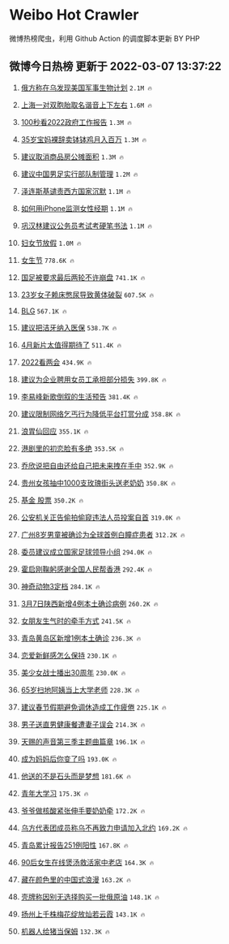 # Weibo Hot Crawler 



微博热榜爬虫，利用 Github Action 的调度脚本更新 BY PHP 


## 微博今日热榜 更新于 2022-03-07 13:37:22 
1. [俄方称在乌发现美国军事生物计划](https://s.weibo.com/weibo?q=%23%E4%BF%84%E6%96%B9%E7%A7%B0%E5%9C%A8%E4%B9%8C%E5%8F%91%E7%8E%B0%E7%BE%8E%E5%9B%BD%E5%86%9B%E4%BA%8B%E7%94%9F%E7%89%A9%E8%AE%A1%E5%88%92%23&Refer=top) `2.1M 🔥` 

1. [上海一对双胞胎取名谐音上下左右](https://s.weibo.com/weibo?q=%23%E4%B8%8A%E6%B5%B7%E4%B8%80%E5%AF%B9%E5%8F%8C%E8%83%9E%E8%83%8E%E5%8F%96%E5%90%8D%E8%B0%90%E9%9F%B3%E4%B8%8A%E4%B8%8B%E5%B7%A6%E5%8F%B3%23&Refer=top) `1.6M 🔥` 

1. [100秒看2022政府工作报告](https://s.weibo.com/weibo?q=%23100%E7%A7%92%E7%9C%8B2022%E6%94%BF%E5%BA%9C%E5%B7%A5%E4%BD%9C%E6%8A%A5%E5%91%8A%23&Refer=top) `1.3M 🔥` 

1. [35岁宝妈裸辞卖钵钵鸡月入百万](https://s.weibo.com/weibo?q=%2335%E5%B2%81%E5%AE%9D%E5%A6%88%E8%A3%B8%E8%BE%9E%E5%8D%96%E9%92%B5%E9%92%B5%E9%B8%A1%E6%9C%88%E5%85%A5%E7%99%BE%E4%B8%87%23&Refer=top) `1.3M 🔥` 

1. [建议取消商品房公摊面积](https://s.weibo.com/weibo?q=%23%E5%BB%BA%E8%AE%AE%E5%8F%96%E6%B6%88%E5%95%86%E5%93%81%E6%88%BF%E5%85%AC%E6%91%8A%E9%9D%A2%E7%A7%AF%23&Refer=top) `1.3M 🔥` 

1. [建议中国男足实行部队制管理](https://s.weibo.com/weibo?q=%23%E5%BB%BA%E8%AE%AE%E4%B8%AD%E5%9B%BD%E7%94%B7%E8%B6%B3%E5%AE%9E%E8%A1%8C%E9%83%A8%E9%98%9F%E5%88%B6%E7%AE%A1%E7%90%86%23&Refer=top) `1.2M 🔥` 

1. [泽连斯基谴责西方国家沉默](https://s.weibo.com/weibo?q=%23%E6%B3%BD%E8%BF%9E%E6%96%AF%E5%9F%BA%E8%B0%B4%E8%B4%A3%E8%A5%BF%E6%96%B9%E5%9B%BD%E5%AE%B6%E6%B2%89%E9%BB%98%23&Refer=top) `1.1M 🔥` 

1. [如何用iPhone监测女性经期](https://s.weibo.com/weibo?q=%23%E5%A6%82%E4%BD%95%E7%94%A8iPhone%E7%9B%91%E6%B5%8B%E5%A5%B3%E6%80%A7%E7%BB%8F%E6%9C%9F%23&Refer=top) `1.1M 🔥` 

1. [巩汉林建议公务员考试考硬笔书法](https://s.weibo.com/weibo?q=%23%E5%B7%A9%E6%B1%89%E6%9E%97%E5%BB%BA%E8%AE%AE%E5%85%AC%E5%8A%A1%E5%91%98%E8%80%83%E8%AF%95%E8%80%83%E7%A1%AC%E7%AC%94%E4%B9%A6%E6%B3%95%23&Refer=top) `1.1M 🔥` 

1. [妇女节放假](https://s.weibo.com/weibo?q=%E5%A6%87%E5%A5%B3%E8%8A%82%E6%94%BE%E5%81%87&Refer=top) `1.0M 🔥` 

1. [女生节](https://s.weibo.com/weibo?q=%E5%A5%B3%E7%94%9F%E8%8A%82&Refer=top) `778.6K 🔥` 

1. [国足被要求最后两轮不许崩盘](https://s.weibo.com/weibo?q=%23%E5%9B%BD%E8%B6%B3%E8%A2%AB%E8%A6%81%E6%B1%82%E6%9C%80%E5%90%8E%E4%B8%A4%E8%BD%AE%E4%B8%8D%E8%AE%B8%E5%B4%A9%E7%9B%98%23&Refer=top) `741.1K 🔥` 

1. [23岁女子赖床憋尿导致黄体破裂](https://s.weibo.com/weibo?q=%2323%E5%B2%81%E5%A5%B3%E5%AD%90%E8%B5%96%E5%BA%8A%E6%86%8B%E5%B0%BF%E5%AF%BC%E8%87%B4%E9%BB%84%E4%BD%93%E7%A0%B4%E8%A3%82%23&Refer=top) `607.5K 🔥` 

1. [BLG](https://s.weibo.com/weibo?q=BLG&Refer=top) `567.1K 🔥` 

1. [建议把洁牙纳入医保](https://s.weibo.com/weibo?q=%23%E5%BB%BA%E8%AE%AE%E6%8A%8A%E6%B4%81%E7%89%99%E7%BA%B3%E5%85%A5%E5%8C%BB%E4%BF%9D%23&Refer=top) `538.7K 🔥` 

1. [4月新片太值得期待了](https://s.weibo.com/weibo?q=%234%E6%9C%88%E6%96%B0%E7%89%87%E5%A4%AA%E5%80%BC%E5%BE%97%E6%9C%9F%E5%BE%85%E4%BA%86%23&Refer=top) `511.4K 🔥` 

1. [2022看两会](https://s.weibo.com/weibo?q=%232022%E7%9C%8B%E4%B8%A4%E4%BC%9A%23&Refer=top) `434.9K 🔥` 

1. [建议为企业聘用女员工承担部分损失](https://s.weibo.com/weibo?q=%23%E5%BB%BA%E8%AE%AE%E4%B8%BA%E4%BC%81%E4%B8%9A%E8%81%98%E7%94%A8%E5%A5%B3%E5%91%98%E5%B7%A5%E6%89%BF%E6%8B%85%E9%83%A8%E5%88%86%E6%8D%9F%E5%A4%B1%23&Refer=top) `399.8K 🔥` 

1. [李易峰新歌倒叙的生活预告](https://s.weibo.com/weibo?q=%23%E6%9D%8E%E6%98%93%E5%B3%B0%E6%96%B0%E6%AD%8C%E5%80%92%E5%8F%99%E7%9A%84%E7%94%9F%E6%B4%BB%E9%A2%84%E5%91%8A%23&Refer=top) `381.4K 🔥` 

1. [建议限制网络乞丐行为降低平台打赏分成](https://s.weibo.com/weibo?q=%23%E5%BB%BA%E8%AE%AE%E9%99%90%E5%88%B6%E7%BD%91%E7%BB%9C%E4%B9%9E%E4%B8%90%E8%A1%8C%E4%B8%BA%E9%99%8D%E4%BD%8E%E5%B9%B3%E5%8F%B0%E6%89%93%E8%B5%8F%E5%88%86%E6%88%90%23&Refer=top) `358.8K 🔥` 

1. [浪胃仙回应](https://s.weibo.com/weibo?q=%E6%B5%AA%E8%83%83%E4%BB%99%E5%9B%9E%E5%BA%94&Refer=top) `355.1K 🔥` 

1. [港剧里的初恋脸有多绝](https://s.weibo.com/weibo?q=%23%E6%B8%AF%E5%89%A7%E9%87%8C%E7%9A%84%E5%88%9D%E6%81%8B%E8%84%B8%E6%9C%89%E5%A4%9A%E7%BB%9D%23&Refer=top) `353.5K 🔥` 

1. [乔欣说把自由还给自己把未来拽在手中](https://s.weibo.com/weibo?q=%23%E4%B9%94%E6%AC%A3%E8%AF%B4%E6%8A%8A%E8%87%AA%E7%94%B1%E8%BF%98%E7%BB%99%E8%87%AA%E5%B7%B1%E6%8A%8A%E6%9C%AA%E6%9D%A5%E6%8B%BD%E5%9C%A8%E6%89%8B%E4%B8%AD%23&Refer=top) `352.9K 🔥` 

1. [贵州女孩抽中1000支玫瑰街头送老奶奶](https://s.weibo.com/weibo?q=%23%E8%B4%B5%E5%B7%9E%E5%A5%B3%E5%AD%A9%E6%8A%BD%E4%B8%AD1000%E6%94%AF%E7%8E%AB%E7%91%B0%E8%A1%97%E5%A4%B4%E9%80%81%E8%80%81%E5%A5%B6%E5%A5%B6%23&Refer=top) `350.8K 🔥` 

1. [基金 股票](https://s.weibo.com/weibo?q=%E5%9F%BA%E9%87%91%20%E8%82%A1%E7%A5%A8&Refer=top) `350.2K 🔥` 

1. [公安机关正告偷拍偷窥违法人员投案自首](https://s.weibo.com/weibo?q=%23%E5%85%AC%E5%AE%89%E6%9C%BA%E5%85%B3%E6%AD%A3%E5%91%8A%E5%81%B7%E6%8B%8D%E5%81%B7%E7%AA%A5%E8%BF%9D%E6%B3%95%E4%BA%BA%E5%91%98%E6%8A%95%E6%A1%88%E8%87%AA%E9%A6%96%23&Refer=top) `319.0K 🔥` 

1. [广州8岁男童被确诊为全球首例白瞳症患者](https://s.weibo.com/weibo?q=%23%E5%B9%BF%E5%B7%9E8%E5%B2%81%E7%94%B7%E7%AB%A5%E8%A2%AB%E7%A1%AE%E8%AF%8A%E4%B8%BA%E5%85%A8%E7%90%83%E9%A6%96%E4%BE%8B%E7%99%BD%E7%9E%B3%E7%97%87%E6%82%A3%E8%80%85%23&Refer=top) `312.2K 🔥` 

1. [委员建议成立国家足球领导小组](https://s.weibo.com/weibo?q=%23%E5%A7%94%E5%91%98%E5%BB%BA%E8%AE%AE%E6%88%90%E7%AB%8B%E5%9B%BD%E5%AE%B6%E8%B6%B3%E7%90%83%E9%A2%86%E5%AF%BC%E5%B0%8F%E7%BB%84%23&Refer=top) `294.0K 🔥` 

1. [霍启刚鞠躬感谢全国人民帮香港](https://s.weibo.com/weibo?q=%23%E9%9C%8D%E5%90%AF%E5%88%9A%E9%9E%A0%E8%BA%AC%E6%84%9F%E8%B0%A2%E5%85%A8%E5%9B%BD%E4%BA%BA%E6%B0%91%E5%B8%AE%E9%A6%99%E6%B8%AF%23&Refer=top) `292.4K 🔥` 

1. [神奇动物3定档](https://s.weibo.com/weibo?q=%23%E7%A5%9E%E5%A5%87%E5%8A%A8%E7%89%A93%E5%AE%9A%E6%A1%A3%23&Refer=top) `284.1K 🔥` 

1. [3月7日陕西新增4例本土确诊病例](https://s.weibo.com/weibo?q=%233%E6%9C%887%E6%97%A5%E9%99%95%E8%A5%BF%E6%96%B0%E5%A2%9E4%E4%BE%8B%E6%9C%AC%E5%9C%9F%E7%A1%AE%E8%AF%8A%E7%97%85%E4%BE%8B%23&Refer=top) `260.2K 🔥` 

1. [女朋友生气时的牵手方式](https://s.weibo.com/weibo?q=%23%E5%A5%B3%E6%9C%8B%E5%8F%8B%E7%94%9F%E6%B0%94%E6%97%B6%E7%9A%84%E7%89%B5%E6%89%8B%E6%96%B9%E5%BC%8F%23&Refer=top) `241.5K 🔥` 

1. [青岛黄岛区新增1例本土确诊](https://s.weibo.com/weibo?q=%23%E9%9D%92%E5%B2%9B%E9%BB%84%E5%B2%9B%E5%8C%BA%E6%96%B0%E5%A2%9E1%E4%BE%8B%E6%9C%AC%E5%9C%9F%E7%A1%AE%E8%AF%8A%23&Refer=top) `236.3K 🔥` 

1. [恋爱新鲜感怎么保持](https://s.weibo.com/weibo?q=%23%E6%81%8B%E7%88%B1%E6%96%B0%E9%B2%9C%E6%84%9F%E6%80%8E%E4%B9%88%E4%BF%9D%E6%8C%81%23&Refer=top) `230.1K 🔥` 

1. [美少女战士播出30周年](https://s.weibo.com/weibo?q=%23%E7%BE%8E%E5%B0%91%E5%A5%B3%E6%88%98%E5%A3%AB%E6%92%AD%E5%87%BA30%E5%91%A8%E5%B9%B4%23&Refer=top) `230.0K 🔥` 

1. [65岁扫地阿姨当上大学老师](https://s.weibo.com/weibo?q=%2365%E5%B2%81%E6%89%AB%E5%9C%B0%E9%98%BF%E5%A7%A8%E5%BD%93%E4%B8%8A%E5%A4%A7%E5%AD%A6%E8%80%81%E5%B8%88%23&Refer=top) `228.3K 🔥` 

1. [建议春节假期避免调休造成工作疲倦](https://s.weibo.com/weibo?q=%23%E5%BB%BA%E8%AE%AE%E6%98%A5%E8%8A%82%E5%81%87%E6%9C%9F%E9%81%BF%E5%85%8D%E8%B0%83%E4%BC%91%E9%80%A0%E6%88%90%E5%B7%A5%E4%BD%9C%E7%96%B2%E5%80%A6%23&Refer=top) `225.1K 🔥` 

1. [男子送直男健康餐遭妻子误会](https://s.weibo.com/weibo?q=%23%E7%94%B7%E5%AD%90%E9%80%81%E7%9B%B4%E7%94%B7%E5%81%A5%E5%BA%B7%E9%A4%90%E9%81%AD%E5%A6%BB%E5%AD%90%E8%AF%AF%E4%BC%9A%23&Refer=top) `214.3K 🔥` 

1. [天赐的声音第三季主题曲篇章](https://s.weibo.com/weibo?q=%23%E5%A4%A9%E8%B5%90%E7%9A%84%E5%A3%B0%E9%9F%B3%E7%AC%AC%E4%B8%89%E5%AD%A3%E4%B8%BB%E9%A2%98%E6%9B%B2%E7%AF%87%E7%AB%A0%23&Refer=top) `196.1K 🔥` 

1. [成为妈妈后你变了吗](https://s.weibo.com/weibo?q=%23%E6%88%90%E4%B8%BA%E5%A6%88%E5%A6%88%E5%90%8E%E4%BD%A0%E5%8F%98%E4%BA%86%E5%90%97%23&Refer=top) `193.0K 🔥` 

1. [他送的不是石头而是梦想](https://s.weibo.com/weibo?q=%23%E4%BB%96%E9%80%81%E7%9A%84%E4%B8%8D%E6%98%AF%E7%9F%B3%E5%A4%B4%E8%80%8C%E6%98%AF%E6%A2%A6%E6%83%B3%23&Refer=top) `181.6K 🔥` 

1. [青年大学习](https://s.weibo.com/weibo?q=%E9%9D%92%E5%B9%B4%E5%A4%A7%E5%AD%A6%E4%B9%A0&Refer=top) `175.3K 🔥` 

1. [爷爷做核酸紧张伸手要奶奶牵](https://s.weibo.com/weibo?q=%23%E7%88%B7%E7%88%B7%E5%81%9A%E6%A0%B8%E9%85%B8%E7%B4%A7%E5%BC%A0%E4%BC%B8%E6%89%8B%E8%A6%81%E5%A5%B6%E5%A5%B6%E7%89%B5%23&Refer=top) `172.2K 🔥` 

1. [乌方代表团成员称乌不再致力申请加入北约](https://s.weibo.com/weibo?q=%23%E4%B9%8C%E6%96%B9%E4%BB%A3%E8%A1%A8%E5%9B%A2%E6%88%90%E5%91%98%E7%A7%B0%E4%B9%8C%E4%B8%8D%E5%86%8D%E8%87%B4%E5%8A%9B%E7%94%B3%E8%AF%B7%E5%8A%A0%E5%85%A5%E5%8C%97%E7%BA%A6%23&Refer=top) `169.2K 🔥` 

1. [青岛累计报告251例阳性](https://s.weibo.com/weibo?q=%23%E9%9D%92%E5%B2%9B%E7%B4%AF%E8%AE%A1%E6%8A%A5%E5%91%8A251%E4%BE%8B%E9%98%B3%E6%80%A7%23&Refer=top) `167.8K 🔥` 

1. [90后女生在线煲汤救活家中老店](https://s.weibo.com/weibo?q=%2390%E5%90%8E%E5%A5%B3%E7%94%9F%E5%9C%A8%E7%BA%BF%E7%85%B2%E6%B1%A4%E6%95%91%E6%B4%BB%E5%AE%B6%E4%B8%AD%E8%80%81%E5%BA%97%23&Refer=top) `164.3K 🔥` 

1. [藏在颜色里的中国式浪漫](https://s.weibo.com/weibo?q=%23%E8%97%8F%E5%9C%A8%E9%A2%9C%E8%89%B2%E9%87%8C%E7%9A%84%E4%B8%AD%E5%9B%BD%E5%BC%8F%E6%B5%AA%E6%BC%AB%23&Refer=top) `163.2K 🔥` 

1. [壳牌称因别无选择购买一批俄原油](https://s.weibo.com/weibo?q=%23%E5%A3%B3%E7%89%8C%E7%A7%B0%E5%9B%A0%E5%88%AB%E6%97%A0%E9%80%89%E6%8B%A9%E8%B4%AD%E4%B9%B0%E4%B8%80%E6%89%B9%E4%BF%84%E5%8E%9F%E6%B2%B9%23&Refer=top) `148.1K 🔥` 

1. [扬州上千株梅花绽放灿若云霞](https://s.weibo.com/weibo?q=%23%E6%89%AC%E5%B7%9E%E4%B8%8A%E5%8D%83%E6%A0%AA%E6%A2%85%E8%8A%B1%E7%BB%BD%E6%94%BE%E7%81%BF%E8%8B%A5%E4%BA%91%E9%9C%9E%23&Refer=top) `143.1K 🔥` 

1. [机器人给猪当保姆](https://s.weibo.com/weibo?q=%23%E6%9C%BA%E5%99%A8%E4%BA%BA%E7%BB%99%E7%8C%AA%E5%BD%93%E4%BF%9D%E5%A7%86%23&Refer=top) `132.3K 🔥` 

